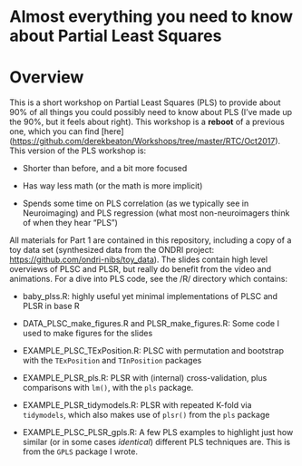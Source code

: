 Almost everything you need to know about Partial Least Squares
================

# Overview

This is a short workshop on Partial Least Squares (PLS) to provide about
90% of all things you could possibly need to know about PLS (I’ve made
up the 90%, but it feels about right). This workshop is a **reboot** of
a previous one, which you can find \[here\]
(<https://github.com/derekbeaton/Workshops/tree/master/RTC/Oct2017>).
This version of the PLS workshop is:

-   Shorter than before, and a bit more focused

-   Has way less math (or the math is more implicit)

-   Spends some time on PLS correlation (as we typically see in
    Neuroimaging) and PLS regression (what most non-neuroimagers think
    of when they hear “PLS”)

All materials for Part 1 are contained in this repository, including a
copy of a toy data set (synthesized data from the ONDRI project:
<https://github.com/ondri-nibs/toy_data>). The slides contain high level
overviews of PLSC and PLSR, but really do benefit from the video and
animations. For a dive into PLS code, see the /R/ directory which
contains:

-   baby\_plss.R: highly useful yet minimal implementations of PLSC and
    PLSR in base R

-   DATA\_PLSC\_make\_figures.R and PLSR\_make\_figures.R: Some code I
    used to make figures for the slides

-   EXAMPLE\_PLSC\_TExPosition.R: PLSC with permutation and bootstrap
    with the `TExPosition` and `TInPosition` packages

-   EXAMPLE\_PLSR\_pls.R: PLSR with (internal) cross-validation, plus
    comparisons with `lm()`, with the `pls` package.

-   EXAMPLE\_PLSR\_tidymodels.R: PLSR with repeated K-fold via
    `tidymodels`, which also makes use of `plsr()` from the `pls`
    package

-   EXAMPLE\_PLSC\_PLSR\_gpls.R: A few PLS examples to highlight just
    how similar (or in some cases *identical*) different PLS techniques
    are. This is from the `GPLS` package I wrote.
